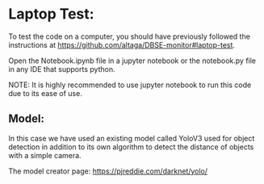 # Laptop Test:

To test the code on a computer, you should have previously followed the instructions at https://github.com/altaga/DBSE-monitor#laptop-test.

Open the Notebook.ipynb file in a jupyter notebook or the notebook.py file in any IDE that supports python.

NOTE: It is highly recommended to use jupyter notebook to run this code due to its ease of use.

## Model:

In this case we have used an existing model called YoloV3 used for object detection in addition to its own algorithm to detect the distance of objects with a simple camera.

The model creator page: https://pjreddie.com/darknet/yolo/

